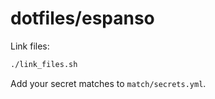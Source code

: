 # dotfiles/espanso

Link files:

```sh
./link_files.sh
```

Add your secret matches to `match/secrets.yml`.
